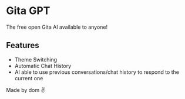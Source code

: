 <h1>Gita GPT</h1>
<p>The free open Gita AI available to anyone!</p>
<h2>Features</h2>
<ul>
    <li>Theme Switching</li>
    <li>Automatic Chat History</li>
    <li>AI able to use previous conversations/chat history to respond to the current one</li>
</ul>

<footer>
<p>Made by dom ✌</p>
</footer>